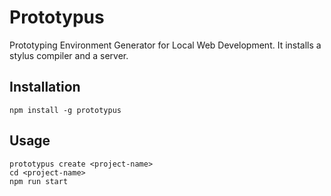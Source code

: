 # Prototypus

Prototyping Environment Generator for Local Web Development. It installs a stylus compiler and a server.

## Installation

```
npm install -g prototypus
```

## Usage

```
prototypus create <project-name>
cd <project-name>
npm run start
```
